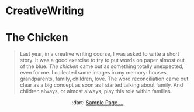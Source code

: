 # CreativeWriting

# The Chicken


> Last year, in a creative writing course, I was asked to write a short story. 
> It was a good exercise to try to put words on paper almost out of the blue.
 *The chicken* came out as something totally unexpected, even for me. 
I collected some images in my memory: houses, grandparents, 
family, children, love. 
> The word reconciliation came out clear as a big concept 
as soon as I started talking about family. 
And children always, or almost always, play this role within families. 

<p align="center">
  :dart: <a href="https://github.com/meyresilva/CreativeWriting/blob/main/ProjectGrannyHouse/sample.md"> Sample Page ...</a>   
</p>


